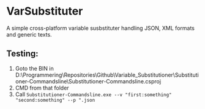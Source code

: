 # VarSubstituter
A simple cross-platform variable susbstituter handling JSON, XML formats and generic texts.
## Testing: 
1. Goto the BIN in D:\Programmering\Repositories\Github\Variable_Substitutioner\Substitutioner-Commandsline\Substitutioner-Commandsline.csproj
2. CMD from that folder
3. Call ```Substitutioner-Commandsline.exe --v "first:something" "second:something" --p ".json```

